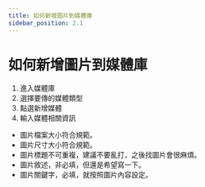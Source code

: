 ```yaml
---
title: 如何新增圖片到媒體庫
sidebar_position: 2.1
---
```


# 如何新增圖片到媒體庫

<!-- TODO 補圖片 -->

1. 進入媒體庫
2. 選擇要傳的媒體類型
3. 點選新增媒體
4. 輸入媒體相關資訊

-   圖片檔案大小符合規範。
-   圖片尺寸大小符合規範。
-   圖片標題不可重複，建議不要亂打，之後找圖片會很麻煩。
-   圖片敘述，非必填，但還是希望寫一下。
-   圖片關鍵字，必填，就按照圖片內容設定。
